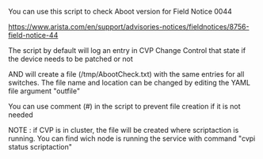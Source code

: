 You can use this script to check Aboot version for Field Notice 0044

https://www.arista.com/en/support/advisories-notices/fieldnotices/8756-field-notice-44

The script by default will log an entry in CVP Change Control that state if the device needs to be patched or not

AND will create a file (/tmp/AbootCheck.txt) with the same entries for all switches.  The file name and location can be changed by editing the YAML file argument "outfile"

You can use comment (#) in the script to prevent file creation if it is not needed

NOTE : if CVP is in cluster, the file will be created where scriptaction is running.  You can find wich node is running the service with command "cvpi status scriptaction"
